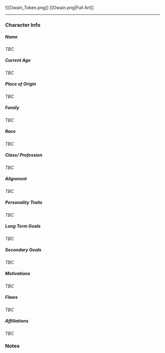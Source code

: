 ![[Owain_Token.png]]
[[Owain.png|Full Art]]

---
### Character Info
##### Name 
*TBC* 
##### Current Age
*TBC*
##### Place of Origin
*TBC*
##### Family
*TBC*
##### Race
*TBC*
##### Class/ Profession
*TBC*
##### Alignment
*TBC*
##### Personality Traits
*TBC*
##### Long Term Goals
*TBC*
##### Secondary Goals
*TBC*
##### Motivations
*TBC*
##### Flaws
*TBC*
##### Affiliations
*TBC*
### Notes